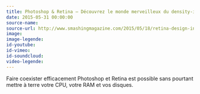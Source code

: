 ```yaml
---
title: Photoshop & Retina – Découvrez le monde merveilleux du density-independent pixel
date: 2015-05-31 00:00:00
source-name: 
source-url: http://www.smashingmagazine.com/2015/05/18/retina-design-in-photoshop/
image:
image-legende:
id-youtube:
id-vimeo:
id-soundcloud:
video-legende:
---
```


Faire coexister efficacement Photoshop et Retina est possible sans pourtant mettre à terre votre CPU, votre RAM et vos disques.